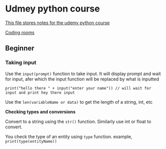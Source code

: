 # Udmey python course

[This file stores notes for the udemy python course](https://www.udemy.com/course/100-days-of-code/)

[Coding rooms](https://app.codingrooms.com/management/courses/6387/classes/8480/assignments)

## Beginner

### Taking input

Use the `input(prompt)` function to take input. It will display prompt and wait for input, afer which the input function will be replaced by what is inputted

```
print("hello there " + input("enter your name")) // will wait for input and print hey there input
```

Use the `len(variableName or data)` to get the length of a string, int, etc

**Checking types and conversions**

Convert to a string using the `str()` function. Similarly use int or float to convert.

You check the type of an entity using `type` function. example, `print(type(entityName))`
